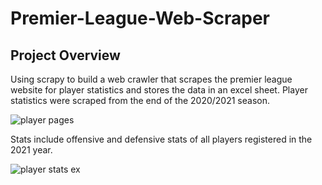 # Premier-League-Web-Scraper

<!-- ABOUT THE PROJECT -->
## Project Overview
Using scrapy to build a web crawler that scrapes the premier league website for player statistics and stores the data in an excel sheet.
Player statistics were scraped from the end of the 2020/2021 season. 

![player pages](https://user-images.githubusercontent.com/65461268/128937240-11fcfebd-5073-40f8-abda-b42f8c08fbd1.PNG)

Stats include offensive and defensive stats of all players registered in the 2021 year.

![player stats ex](https://user-images.githubusercontent.com/65461268/128937765-8b6a6be1-acd7-4d68-93f7-1ee7b99abb3f.PNG)
